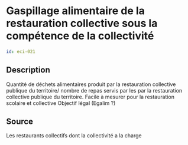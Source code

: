 # Gaspillage alimentaire de la restauration collective sous la compétence de la collectivité
```yaml
id: eci-021
```
## Description
Quantité de déchets alimentaires produit par la restauration collective publique du territoire/ nombre de repas servis par les par la restauration collective publique du territoire. Facile à mesurer pour la restauration scolaire et collective
Objectif légal (Egalim ?)

## Source
Les restaurants collectifs dont la collectivité a la charge

